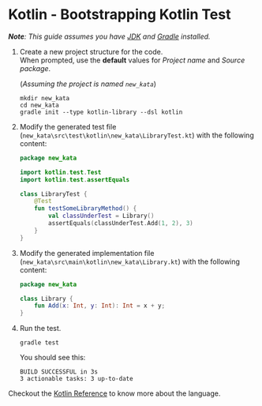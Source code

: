 # Kotlin - Bootstrapping Kotlin Test

*__Note__: This guide assumes you have [JDK](https://www.oracle.com/technetwork/java/javase/downloads/index.html) and [Gradle](https://gradle.org/) installed.*

1. Create a new project structure for the code.    
When prompted, use the **default** values for *Project name* and *Source package*.

   (*Assuming the project is named `new_kata`*)

    ```shell
    mkdir new_kata
    cd new_kata
    gradle init --type kotlin-library --dsl kotlin
    ```

2. Modify the generated test file (`new_kata\src\test\kotlin\new_kata\LibraryTest.kt`) with the following content:
    ```kotlin
    package new_kata

    import kotlin.test.Test
    import kotlin.test.assertEquals

    class LibraryTest {
        @Test 
        fun testSomeLibraryMethod() {
            val classUnderTest = Library()
            assertEquals(classUnderTest.Add(1, 2), 3)
        }
    }
    ```

2. Modify the generated implementation file (`new_kata\src\main\kotlin\new_kata\Library.kt`) with the following content:
    ```kotlin
    package new_kata

    class Library {
        fun Add(x: Int, y: Int): Int = x + y;
    }
    ```

4. Run the test.
    ```shell
    gradle test
    ```
    You should see this:
    
    ```shell
    BUILD SUCCESSFUL in 3s
    3 actionable tasks: 3 up-to-date
    ```


Checkout the [Kotlin Reference](https://kotlinlang.org/docs/reference/) to know more about the language.